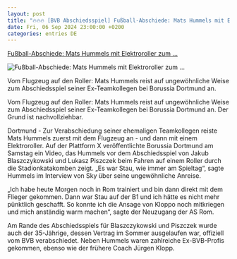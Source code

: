 ```yaml
---
layout: post
title: "🔥🔥🔥 [BVB Abschiedsspiel] Fußball-Abschiede: Mats Hummels mit Elektroroller zum ..."
date: Fri, 06 Sep 2024 23:00:00 +0200
categories: entries DE
---
```

[Fußball-Abschiede: Mats Hummels mit Elektroroller zum ...](https://www.mz.de/panorama/mats-hummels-mit-elektroroller-zum-abschiedsspiel-beim-bvb-3912540)

![Fußball-Abschiede: Mats Hummels mit Elektroroller zum ...](https://bmg-images.forward-publishing.io/2024/09/07/98177cc2-6fae-4f68-9ff2-774a11059d49.jpeg?rect=0%2C107%2C2048%2C1152&w=1024)

Vom Flugzeug auf den Roller: Mats Hummels reist auf ungewöhnliche Weise zum Abschiedsspiel seiner Ex-Teamkollegen bei Borussia Dortmund an.

Vom Flugzeug auf den Roller: Mats Hummels reist auf ungewöhnliche Weise zum Abschiedsspiel seiner Ex-Teamkollegen bei Borussia Dortmund an. Der Grund ist nachvollziehbar.

Dortmund - Zur Verabschiedung seiner ehemaligen Teamkollegen reiste Mats Hummels zuerst mit dem Flugzeug an - und dann mit einem Elektroroller. Auf der Plattform X veröffentlichte Borussia Dortmund am Samstag ein Video, das Hummels vor dem Abschiedsspiel von Jakub Blaszczykowski und Lukasz Piszczek beim Fahren auf einem Roller durch die Stadionkatakomben zeigt. „Es war Stau, wie immer am Spieltag“, sagte Hummels im Interview von Sky über seine ungewöhnliche Anreise.

„Ich habe heute Morgen noch in Rom trainiert und bin dann direkt mit dem Flieger gekommen. Dann war Stau auf der B1 und ich hätte es nicht mehr pünktlich geschafft. So konnte ich die Ansage von Kloppo noch mitkriegen und mich anständig warm machen“, sagte der Neuzugang der AS Rom.

Am Rande des Abschiedsspiels für Blaszczykowski und Piszczek wurde auch der 35-Jährige, dessen Vertrag im Sommer ausgelaufen war, offiziell vom BVB verabschiedet. Neben Hummels waren zahlreiche Ex-BVB-Profis gekommen, ebenso wie der frühere Coach Jürgen Klopp.

